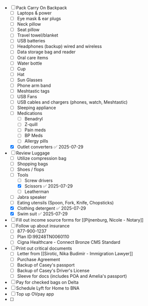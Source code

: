 - [ ] Pack Carry On Backpack
	- [ ] Laptops & power
	- [ ] Eye mask & ear plugs
	- [ ] Neck pillow
	- [ ] Seat pillow
	- [ ] Travel towel/blanket
	- [ ] USB batteries 
	- [ ] Headphones (backup) wired and wireless
	- [ ] Data storage bag and reader 
	- [ ] Oral care items ​
	- [ ] Water bottle 
	- [ ] Cup
	- [ ] Hat
	- [ ] Sun Glasses 
	- [ ] Phone arm band
	- [ ] Meshtastic tags
	- [ ] USB Fans 
	- [ ] USB cables and chargers (phones, watch, Meshtastic)
	- [ ] Sleeping appliance 
	- [ ] Medications 
		- [ ] Benadryl
		- [ ] Z-quill
		- [ ] Pain meds 
		- [ ] BP Meds
		- [ ] Allergy pills
	- [x] Outlet converters ✅ 2025-07-29
- [ ] Review Luggage 
	- [ ] Utilize compression bag
	- [ ] Shopping bags 
	- [ ] Shoes / flops 
	- [ ] Tools 
		- [ ] Screw drivers 
		- [x] Scissors ✅ 2025-07-29
		- [ ] Leatherman
	- [ ] Jabra speaker 
	- [ ] Eating utensils (Spoon, Fork, Knife, Chopsticks)
	- [x] Clothing detergent ✅ 2025-07-29
	- [x] Swim suit ✅ 2025-07-29
- [ ] Fill out income source forms for [[Pijnenburg, Nicole - Notary]]
- [ ] Follow up about insurance
	- [ ] 877-900-1237
	- [ ] Plan ID:99248TN0060110
	- [ ] Cigna Healthcare - Connect Bronze CMS Standard
- [ ] Print out critical documents
	- [ ] Letter from [[Sirotic, Nika Budimir - Immigration Lawyer]]
	- [ ] Purchase Agreement
	- [ ] Backup of Casey's passport
	- [ ] Backup of Casey's Driver's License 
	- [ ] Sleeve for docs (includes POA and Amelia's passport)
- [ ] Pay for checked bags on Delta
- [ ] Schedule Lyft for Home to BNA
- [ ] Top up OVpay app 
- [ ] 
